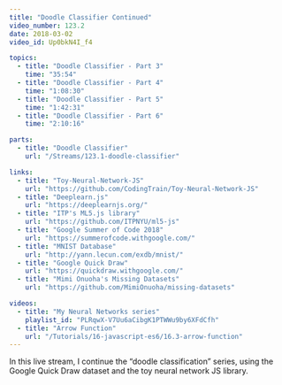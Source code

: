 ```yaml
---
title: "Doodle Classifier Continued"
video_number: 123.2
date: 2018-03-02
video_id: Up0bkN4I_f4

topics:
  - title: "Doodle Classifier - Part 3"
    time: "35:54"
  - title: "Doodle Classifier - Part 4"
    time: "1:08:30"
  - title: "Doodle Classifier - Part 5"
    time: "1:42:31"
  - title: "Doodle Classifier - Part 6"
    time: "2:10:16"

parts:
  - title: "Doodle Classifier"
    url: "/Streams/123.1-doodle-classifier"

links:
  - title: "Toy-Neural-Network-JS"
    url: "https://github.com/CodingTrain/Toy-Neural-Network-JS"
  - title: "Deeplearn.js"
    url: "https://deeplearnjs.org/"
  - title: "ITP's ML5.js library"
    url: "https://github.com/ITPNYU/ml5-js"
  - title: "Google Summer of Code 2018"
    url: "https://summerofcode.withgoogle.com/"
  - title: "MNIST Database"
    url: "http://yann.lecun.com/exdb/mnist/"
  - title: "Google Quick Draw"
    url: "https://quickdraw.withgoogle.com/"
  - title: "Mimi Onuoha's Missing Datasets"
    url: "https://github.com/MimiOnuoha/missing-datasets"

videos:
  - title: "My Neural Networks series"
    playlist_id: "PLRqwX-V7Uu6aCibgK1PTWWu9by6XFdCfh"
  - title: "Arrow Function"
    url: "/Tutorials/16-javascript-es6/16.3-arrow-function"
---
```


In this live stream, I continue the “doodle classification” series, using the Google Quick Draw dataset and the toy neural network JS library.
